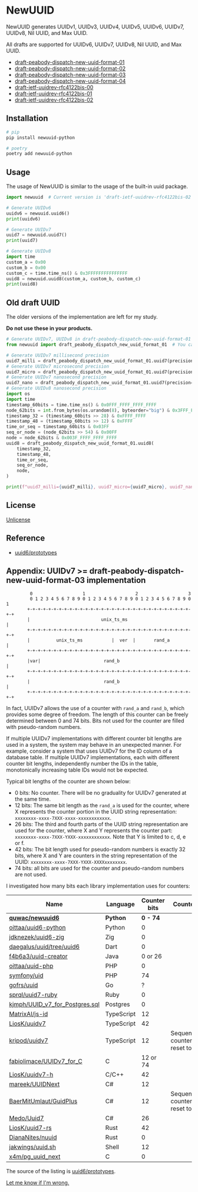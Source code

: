 # NewUUID

NewUUID generates UUIDv1, UUIDv3, UUIDv4, UUIDv5, UUIDv6, UUIDv7, UUIDv8, Nil UUID, and Max UUID.

All drafts are supported for UUIDv6, UUIDv7, UUIDv8, Nil UUID, and Max UUID.

* [draft-peabody-dispatch-new-uuid-format-01](https://datatracker.ietf.org/doc/draft-peabody-dispatch-new-uuid-format/01/)
* [draft-peabody-dispatch-new-uuid-format-02](https://datatracker.ietf.org/doc/draft-peabody-dispatch-new-uuid-format/02/)
* [draft-peabody-dispatch-new-uuid-format-03](https://datatracker.ietf.org/doc/draft-peabody-dispatch-new-uuid-format/03/)
* [draft-peabody-dispatch-new-uuid-format-04](https://datatracker.ietf.org/doc/draft-peabody-dispatch-new-uuid-format/04/)
* [draft-ietf-uuidrev-rfc4122bis-00](https://datatracker.ietf.org/doc/draft-ietf-uuidrev-rfc4122bis/00/)
* [draft-ietf-uuidrev-rfc4122bis-01](https://datatracker.ietf.org/doc/draft-ietf-uuidrev-rfc4122bis/01/)
* [draft-ietf-uuidrev-rfc4122bis-02](https://datatracker.ietf.org/doc/draft-ietf-uuidrev-rfc4122bis/02/)

## Installation

```sh
# pip
pip install newuuid-python

# poetry
poetry add newuuid-python
```

## Usage

The usage of NewUUID is similar to the usage of the built-in uuid package.

```python
import newuuid  # Current version is 'draft-ietf-uuidrev-rfc4122bis-02'

# Generate UUIDv6
uuidv6 = newuuid.uuid6()
print(uuidv6)

# Generate UUIDv7
uuid7 = newuuid.uuid7()
print(uuid7)

# Generate UUIDv8
import time
custom_a = 0x00
custom_b = 0x00
custom_c = time.time_ns() & 0x3FFFFFFFFFFFFFFF
uuid8 = newuuid.uuid8(custom_a, custom_b, custom_c)
print(uuid8)
```

## Old draft UUID

The older versions of the implementation are left for my study.

**Do not use these in your products.**

```python
# Generate UUIDv7, UUIDv8 in draft-peabody-dispatch-new-uuid-format-01
from newuuid import draft_peabody_dispatch_new_uuid_format_01  # You can use draft_peabody_dispatch_new_uuid_format_02, 03, 04 and draft_ietf_uuidrev_rfc4122bis_00, 01, 02.

# Generate UUIDv7 millisecond precision
uuid7_milli = draft_peabody_dispatch_new_uuid_format_01.uuid7(precision="milli")
# Generate UUIDv7 microsecond precision
uuid7_micro = draft_peabody_dispatch_new_uuid_format_01.uuid7(precision="micro")
# Generate UUIDv7 nanosecond precision
uuid7_nano = draft_peabody_dispatch_new_uuid_format_01.uuid7(precision="nano")
# Generate UUIDv8 nanosecond precision
import os
import time
timestamp_60bits = time.time_ns() & 0x0FFF_FFFF_FFFF_FFFF
node_62bits = int.from_bytes(os.urandom(8), byteorder="big") & 0x3FFF_FFFF_FFFF_FFFF
timestamp_32 = (timestamp_60bits >> 28) & 0xFFFF_FFFF
timestamp_48 = (timestamp_60bits >> 12) & 0xFFFF
time_or_seq = timestamp_60bits & 0x03FF
seq_or_node = (node_62bits >> 54) & 0x00FF
node = node_62bits & 0x003F_FFFF_FFFF_FFFF
uuid8 = draft_peabody_dispatch_new_uuid_format_01.uuid8(
    timestamp_32,
    timestamp_48,
    time_or_seq,
    seq_or_node,
    node,
)

print(f"uuid7_milli={uuid7_milli}, uuid7_micro={uuid7_micro}, uuid7_nano={uuid7_nano}, uuid8={uuid8}")
```

## License

[Unlicense](./LICENSE)

## Reference

* [uuid6/prototypes](https://github.com/uuid6/prototypes)

## Appendix: UUIDv7 >= draft-peabody-dispatch-new-uuid-format-03 implementation

```text
         0                   1                   2                   3
         0 1 2 3 4 5 6 7 8 9 0 1 2 3 4 5 6 7 8 9 0 1 2 3 4 5 6 7 8 9 0 1
        +-+-+-+-+-+-+-+-+-+-+-+-+-+-+-+-+-+-+-+-+-+-+-+-+-+-+-+-+-+-+-+-+
        |                           unix_ts_ms                          |
        +-+-+-+-+-+-+-+-+-+-+-+-+-+-+-+-+-+-+-+-+-+-+-+-+-+-+-+-+-+-+-+-+
        |          unix_ts_ms           |  ver  |       rand_a          |
        +-+-+-+-+-+-+-+-+-+-+-+-+-+-+-+-+-+-+-+-+-+-+-+-+-+-+-+-+-+-+-+-+
        |var|                        rand_b                             |
        +-+-+-+-+-+-+-+-+-+-+-+-+-+-+-+-+-+-+-+-+-+-+-+-+-+-+-+-+-+-+-+-+
        |                            rand_b                             |
        +-+-+-+-+-+-+-+-+-+-+-+-+-+-+-+-+-+-+-+-+-+-+-+-+-+-+-+-+-+-+-+-+
```

In fact, UUIDv7 allows the use of a counter with `rand_a` and `rand_b`, which provides some degree of freedom.
The length of this counter can be freely determined between 0 and 74 bits. Bits not used for the counter are filled with pseudo-random numbers.

If multiple UUIDv7 implementations with different counter bit lengths are used in a system, the system may behave in an unexpected manner.
For example, consider a system that uses UUIDv7 for the ID column of a database table.
If multiple UUIDv7 implementations, each with different counter bit lengths, independently number the IDs in the table, monotonically increasing table IDs would not be expected.

Typical bit lengths of the counter are shown below:

* 0 bits: No counter. There will be no graduality for UUIDv7 generated at the same time.
* 12 bits: The same bit length as the `rand_a` is used for the counter, where X represents the counter portion in the UUID string representation: `xxxxxxxx-xxxx-7XXX-xxxx-xxxxxxxxxxxx`.
* 26 bits: The third and fourth parts of the UUID string representation are used for the counter, where X and Y represents the counter part: `xxxxxxxx-xxxx-7XXX-YXXX-xxxxxxxxxxxx`. Note that Y is limited to c, d, e or f.
* 42 bits: The bit length used for pseudo-random numbers is exactly 32 bits, where X and Y are counters in the string representation of the UUID: `xxxxxxxx-xxxx-7XXX-YXXX-XXXXxxxxxxxx`.
* 74 bits: all bits are used for the counter and pseudo-random numbers are not used.

I investigated how many bits each library implementation uses for counters:

| Name                                                                                             | Language   | Counter bits | Counter                         |
| ------------------------------------------------------------------------------------------------ | ---------- | ------------ | ------------------------------- |
| **[quwac/newuuid6](https://github.com/quwac/newuuid)**                                           | **Python** | **0 - 74**   |
| [oittaa/uuid6-python](https://github.com/oittaa/uuid6-python)                                    | Python     | 0            |                                 |
| [jdknezek/uuid6-zig](https://github.com/jdknezek/uuid6-zig)                                      | Zig        | 0            |                                 |
| [daegalus/uuid/tree/uuid6](https://github.com/daegalus/dart-uuid)                                | Dart       | 0            |                                 |
| [f4b6a3/uuid-creator](https://github.com/f4b6a3/uuid-creator)                                    | Java       | 0 or 26      |                                 |
| [oittaa/uuid-php](https://github.com/oittaa/uuid-php)                                            | PHP        | 0            |                                 |
| [symfony/uid](https://github.com/symfony/uid/tree/6.2)                                           | PHP        | 74           |                                 |
| [gofrs/uuid](https://github.com/gofrs/uuid)                                                      | Go         | ?            |                                 |
| [sprql/uuid7-ruby](https://github.com/sprql/uuid7-ruby)                                          | Ruby       | 0            |                                 |
| [kjmph/UUID_v7_for_Postgres.sql](https://gist.github.com/kjmph/5bd772b2c2df145aa645b837da7eca74) | Postgres   | 0            |                                 |
| [MatrixAI/js-id](https://github.com/MatrixAI/js-id)                                              | TypeScript | 12           |                                 |
| [LiosK/uuidv7](https://github.com/LiosK/uuidv7)                                                  | TypeScript | 42           |                                 |
| [kripod/uuidv7](https://github.com/kripod/uuidv7)                                                | TypeScript | 12           | Sequence counter is reset to 0. |
| [fabiolimace/UUIDv7_for_C](https://gist.github.com/fabiolimace/9873fe7bbcb1e6dc40638a4f98676d72) | C          | 12 or 74     |                                 |
| [LiosK/uuidv7-h](https://github.com/LiosK/uuidv7-h)                                              | C/C++      | 42           |                                 |
| [mareek/UUIDNext](https://github.com/mareek/UUIDNext)                                            | C#         | 12           |                                 |
| [BaerMitUmlaut/GuidPlus](https://github.com/BaerMitUmlaut/GuidPlus)                              | C#         | 12           | Sequence counter is reset to 0. |
| [Medo/Uuid7](https://github.com/medo64/Medo.Uuid7)                                               | C#         | 26           |                                 |
| [LiosK/uuid7-rs](https://github.com/LiosK/uuid7-rs)                                              | Rust       | 42           |                                 |
| [DianaNites/nuuid](https://github.com/DianaNites/nuuid)                                          | Rust       | 0            |                                 |
| [jakwings/uuid.sh](https://github.com/jakwings/uuid.sh)                                          | Shell      | 12           |                                 |
| [x4m/pg_uuid_next](https://github.com/x4m/pg_uuid_next)                                          | C          | 0            |                                 |

The source of the listing is [uuid6/prototypes](https://github.com/uuid6/prototypes).

[Let me know if I'm wrong.](https://github.com/quwac/newuuid-python/issues)
